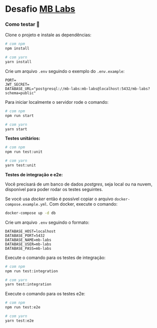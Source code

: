 # Desafio [MB Labs](https://www.linkedin.com/company/mblabs/)

### Como testar 🔧️
Clone o projeto e instale as dependências:
```bash
# com npm
npm install

# com yarn
yarn install
```

Crie um arquivo `.env` seguindo o exemplo do `.env.example`:

```env
PORT=
JWT_SECRET=
DATABASE_URL="postgresql://mb-labs:mb-labs@localhost:5432/mb-labs?schema=public"
```

Para iniciar localmente o servidor rode o comando:

```bash
# com npm
npm run start

# com yarn
yarn start
```

**Testes unitários:**
```bash
# com npm
npm run test:unit

# com yarn
yarn test:unit
```

**Testes de integração e e2e:**

Você precisará de um banco de dados _postgres_, seja local ou na nuvem, disponível para poder rodar os testes seguintes.

Se você usa _docker_ então é possível copiar o arquivo `docker-compose.example.yml`.
Com docker, execute o comando:

```bash
docker-compose up -d db
```

Crie um arquivo `.env` seguindo o formato:
```env
DATABASE_HOST=localhost
DATABASE_PORT=5432
DATABASE_NAME=mb-labs
DATABASE_USER=mb-labs
DATABASE_PASS=mb-labs
```

Execute o comando para os testes de integração:
```bash
# com npm
npm run test:integration

# com yarn
yarn test:integration
```

Execute o comando para os testes e2e:
```bash
# com npm
npm run test:e2e

# com yarn
yarn test:e2e
```
